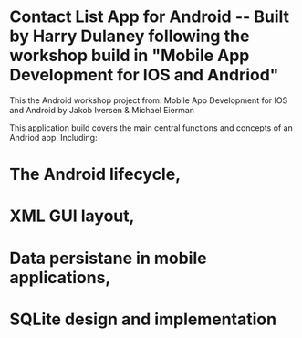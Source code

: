# Contact List App for Android -- Built by Harry Dulaney following the workshop build in "Mobile App Development for IOS and Andriod"
This the Android workshop project from: Mobile App Development for IOS and Android by Jakob Iversen &amp; Michael Eierman

This application build covers the main central functions and concepts of an Andriod app.
Including: 

# The Android lifecycle,
# XML GUI layout,
# Data persistane in mobile applications,
# SQLite design and implementation


